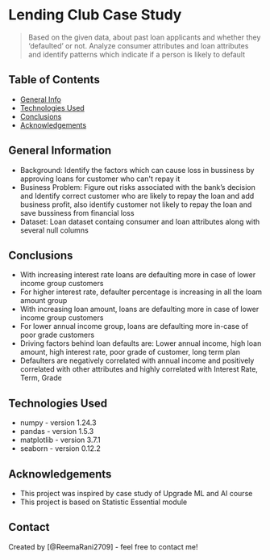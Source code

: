 # Lending Club Case Study
> Based on the given data, about past loan applicants and whether they ‘defaulted’ or not. Analyze consumer attributes and loan attributes and identify patterns which indicate if a person is likely to default

## Table of Contents
* [General Info](#general-information)
* [Technologies Used](#technologies-used)
* [Conclusions](#conclusions)
* [Acknowledgements](#acknowledgements)

<!-- You can include any other section that is pertinent to your problem -->

## General Information
- Background: Identify the factors which can cause loss in bussiness by approving loans for customer who can't repay it
- Business Problem: Figure out risks associated with the bank’s decision and Identify correct customer who are likely to repay the loan and add business profit, also identify customer not likely to repay the loan and save bussiness from financial loss
- Dataset: Loan dataset containg consumer and loan attributes along with several null columns

<!-- You don't have to answer all the questions - just the ones relevant to your project. -->

## Conclusions
- With increasing interest rate loans are defaulting more in case of lower income group customers
- For higher interest rate, defaulter percentage is increasing in all the loam amount group
- With increasing loan amount, loans are defaulting more in case of lower income group customers
- For lower annual income group, loans are defaulting more in-case of poor grade customers
- Driving factors behind loan defaults are: Lower annual income, high loan amount, high interest rate, poor grade of customer, long term plan  
- Defaulters are negatively correlated with annual income and positively correlated with other attributes and highly correlated with Interest Rate, Term, Grade


<!-- You don't have to answer all the questions - just the ones relevant to your project. -->


## Technologies Used
- numpy - version 1.24.3
- pandas - version 1.5.3
- matplotlib - version 3.7.1
- seaborn - version 0.12.2

<!-- As the libraries versions keep on changing, it is recommended to mention the version of library used in this project -->

## Acknowledgements
- This project was inspired by case study of Upgrade ML and AI course 
- This project is based on Statistic Essential module


## Contact
Created by [@ReemaRani2709] - feel free to contact me!


<!-- Optional -->
<!-- ## License -->
<!-- This project is open source and available under the [... License](). -->

<!-- You don't have to include all sections - just the one's relevant to your project -->
